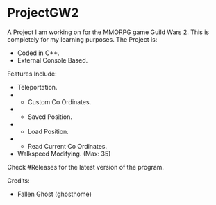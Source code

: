 # ProjectGW2
A Project I am working on for the MMORPG game Guild Wars 2. This is completely for my learning purposes. The Project is:
- Coded in C++.
- External Console Based.

Features Include:
- Teleportation.
- - Custom Co Ordinates.
- - Saved Position.
- - Load Position.
- - Read Current Co Ordinates.
- Walkspeed Modifying. (Max: 35)

Check #Releases for the latest version of the program.

Credits:
- Fallen Ghost (ghosthome)
